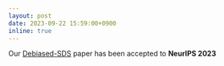 ```yaml
---
layout: post
date: 2023-09-22 15:59:00+0900
inline: true
---
```


Our [Debiased-SDS](https://arxiv.org/abs/2303.15413) paper has been accepted to **NeurIPS 2023**
